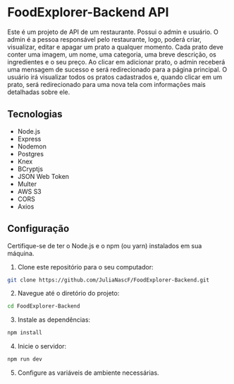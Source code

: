 # FoodExplorer-Backend API


Este é um projeto de API de um restaurante. Possui o admin e  usuário.
O admin é a pessoa responsável pelo restaurante, logo, poderá criar, visualizar, editar e apagar um prato a qualquer momento. Cada prato deve conter uma imagem, um nome, uma categoria, uma breve descrição, os ingredientes e o seu preço. Ao clicar em adicionar prato, o admin receberá uma mensagem de sucesso e será redirecionado para a página principal.
O usuário irá visualizar todos os pratos cadastrados e, quando clicar em um prato, será redirecionado para uma nova tela com informações mais detalhadas sobre ele.

## Tecnologias

- Node.js
- Express
- Nodemon
- Postgres
- Knex
- BCryptjs
- JSON Web Token
- Multer
- AWS S3
- CORS
- Axios

## Configuração
   Certifique-se de ter o Node.js e o npm (ou yarn) instalados em sua máquina.
1. Clone este repositório para o seu computador:
```bash
git clone https://github.com/JuliaNascF/FoodExplorer-Backend.git
```
2. Navegue até o diretório do projeto:
 ```bash
cd FoodExplorer-Backend
```
3. Instale as dependências:
 ```bash
npm install
```
4. Inicie o servidor:
 ```bash
npm run dev
```
5. Configure as variáveis de ambiente necessárias.

